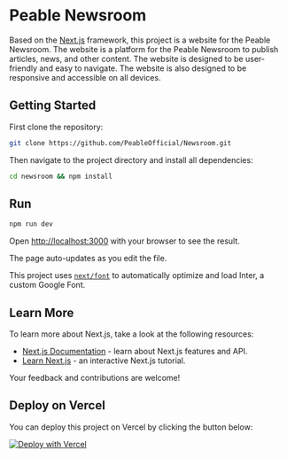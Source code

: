 # Peable Newsroom

Based on the [Next.js](https://nextjs.org/) framework, this project is a website for the Peable Newsroom. The website is a platform for the Peable Newsroom to publish articles, news, and other content. The website is designed to be user-friendly and easy to navigate. The website is also designed to be responsive and accessible on all devices.

## Getting Started

First clone the repository:

```bash
git clone https://github.com/PeableOfficial/Newsroom.git
```

Then navigate to the project directory and install all dependencies:

```bash
cd newsroom && npm install
```

## Run

```bash
npm run dev
```

Open [http://localhost:3000](http://localhost:3000) with your browser to see the result.

The page auto-updates as you edit the file.

This project uses [`next/font`](https://nextjs.org/docs/basic-features/font-optimization) to automatically optimize and load Inter, a custom Google Font.

## Learn More

To learn more about Next.js, take a look at the following resources:

- [Next.js Documentation](https://nextjs.org/docs) - learn about Next.js features and API.
- [Learn Next.js](https://nextjs.org/learn) - an interactive Next.js tutorial.

Your feedback and contributions are welcome!

## Deploy on Vercel

You can deploy this project on Vercel by clicking the button below:

[![Deploy with Vercel](https://vercel.com/button)](https://vercel.com/import/project?template=https://github.com/PeableOfficial/Newsroom)
